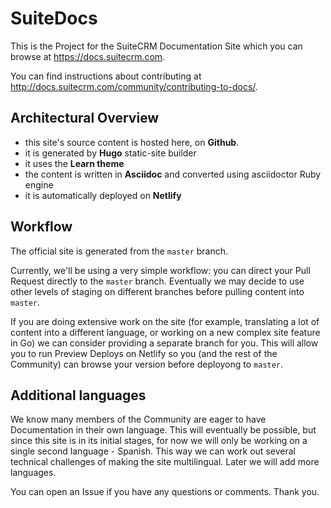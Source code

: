 # SuiteDocs

This is the Project for the SuiteCRM Documentation Site which you can browse at <a href="https://docs.suitecrm.com" target="_blank">https://docs.suitecrm.com</a>.

You can find instructions about contributing at <a href="http://docs.suitecrm.com/community/contributing-to-docs/" target="_blank">http://docs.suitecrm.com/community/contributing-to-docs/</a>.

## Architectural Overview

- this site's source content is hosted here, on **Github**.
- it is generated by **Hugo** static-site builder
- it uses the **Learn theme**
- the content is written in **Asciidoc** and converted using asciidoctor Ruby engine
- it is automatically deployed on **Netlify**

## Workflow

The official site is generated from the `master` branch.

Currently, we'll be using a very simple workflow: you can direct your Pull Request directly to the `master` branch. Eventually we may decide to use other levels of staging on different branches before pulling content into `master`.

If you are doing extensive work on the site (for example, translating a lot of content into a different language, or working on a new complex site feature in Go) we can consider providing a separate branch for you. This will allow you to run Preview Deploys on Netlify so you (and the rest of the Community) can browse your version before deployong to `master`.

## Additional languages

We know many members of the Community are eager to have Documentation in their own language. This will eventually be possible, but since this site is in its initial stages, for now we will only be working on a single second language - Spanish. This way we can work out several technical challenges of making the site multilingual. Later we will add more languages. 

You can open an Issue if you have any questions or comments. Thank you.
